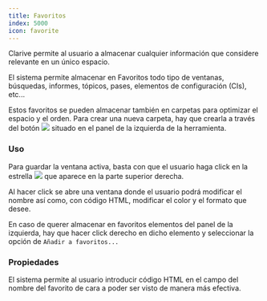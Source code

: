 ```yaml
---
title: Favoritos
index: 5000
icon: favorite
---
```


Clarive permite al usuario a almacenar cualquier información que considere relevante
en un único espacio.

El sistema permite almacenar en Favoritos todo tipo de ventanas, búsquedas, informes,
tópicos, pases, elementos de configuración (CIs), etc...

Estos favoritos se pueden almacenar también en carpetas para optimizar el espacio y el orden. Para crear una nueva carpeta, hay que crearla a través del botón <img src="/static/images/icons/favorite-folder.svg" /> situado en el panel de la izquierda de la herramienta.

### Uso

Para guardar la ventana activa, basta con que el usuario haga click en la estrella
<img src="/static/images/icons/main-bar-favorite.svg" /> que aparece en la parte superior derecha.

Al hacer click se abre una ventana donde el usuario podrá modificar el nombre así como,
con código HTML, modificar el color y el formato que desee.

En caso de querer almacenar en favoritos elementos del panel de la izquierda, hay que hacer click derecho en dicho elemento y seleccionar
la opción de `Añadir a favoritos...`

### Propiedades

El sistema permite al usuario introducir código HTML en el campo del nombre del
favorito de cara a poder ser visto de manera más efectiva.